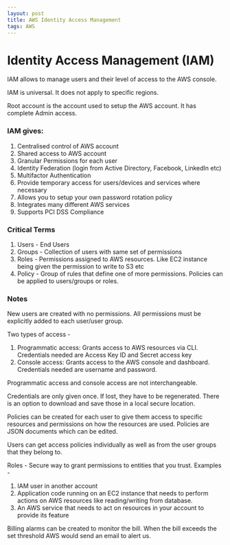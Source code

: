 ```yaml
---
layout: post
title: AWS Identity Access Management
tags: AWS
---
```


# Identity Access Management (IAM)

IAM allows to manage users and their level of access to the AWS console.

IAM is universal. It does not apply to specific regions.

Root account is the account used to setup the AWS account. It has complete Admin access.

### IAM gives:
1. Centralised control of AWS account
2. Shared access to AWS account
3. Granular Permissions for each user
4. Identity Federation (login from Active Directory, Facebook, LinkedIn etc)
5. Multifactor Authentication
6. Provide temporary access for users/devices and services where necessary
7. Allows you to setup your own password rotation policy
8. Integrates many different AWS services
9. Supports PCI DSS Compliance

### Critical Terms
1. Users - End Users
2. Groups - Collection of users with same set of permissions
3. Roles - Permissions assigned to AWS resources. Like EC2 instance being given the permission to write to S3 etc
4. Policy - Group of rules that define one of more permissions. Policies can be applied to users/groups or roles.

### Notes

New users are created with no permissions. All permissions must be explicitly added to each user/user group.

Two types of access - 
1. Programmatic access: Grants access to AWS resources via CLI. Credentials needed are Access Key ID and Secret access key
2. Console access: Grants access to the AWS console and dashboard. Credentials needed are username and password.

Programmatic access and console access are not interchangeable.

Credentials are only given once. If lost, they have to be regenerated. There is an option to download and save those in a local secure location.

Policies can be created for each user to give them access to specific resources and permissions on how the resources are used. Policies are JSON documents which can be edited.

Users can get access policies individually as well as from the user groups that they belong to.

Roles - Secure way to grant permissions to entities that you trust.
Examples - 
1. IAM user in another account
2. Application code running on an EC2 instance that needs to perform actions on AWS resources like reading/writing from database.
3. An AWS service that needs to act on resources in your account to provide its feature

Billing alarms can be created to monitor the bill. When the bill exceeds the set threshold AWS would send an email to alert us.